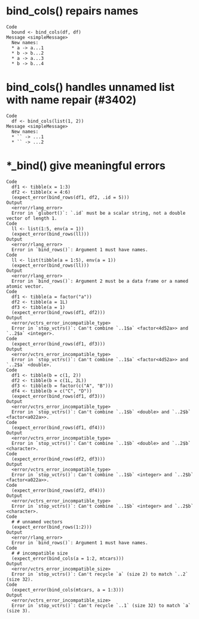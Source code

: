 # bind_cols() repairs names

    Code
      bound <- bind_cols(df, df)
    Message <simpleMessage>
      New names:
      * a -> a...1
      * b -> b...2
      * a -> a...3
      * b -> b...4

# bind_cols() handles unnamed list with name repair (#3402)

    Code
      df <- bind_cols(list(1, 2))
    Message <simpleMessage>
      New names:
      * `` -> ...1
      * `` -> ...2

# *_bind() give meaningful errors

    Code
      df1 <- tibble(x = 1:3)
      df2 <- tibble(x = 4:6)
      (expect_error(bind_rows(df1, df2, .id = 5)))
    Output
      <error/rlang_error>
      Error in `glubort()`: `.id` must be a scalar string, not a double vector of length 1.
    Code
      ll <- list(1:5, env(a = 1))
      (expect_error(bind_rows(ll)))
    Output
      <error/rlang_error>
      Error in `bind_rows()`: Argument 1 must have names.
    Code
      ll <- list(tibble(a = 1:5), env(a = 1))
      (expect_error(bind_rows(ll)))
    Output
      <error/rlang_error>
      Error in `bind_rows()`: Argument 2 must be a data frame or a named atomic vector.
    Code
      df1 <- tibble(a = factor("a"))
      df2 <- tibble(a = 1L)
      df3 <- tibble(a = 1)
      (expect_error(bind_rows(df1, df2)))
    Output
      <error/vctrs_error_incompatible_type>
      Error in `stop_vctrs()`: Can't combine `..1$a` <factor<4d52a>> and `..2$a` <integer>.
    Code
      (expect_error(bind_rows(df1, df3)))
    Output
      <error/vctrs_error_incompatible_type>
      Error in `stop_vctrs()`: Can't combine `..1$a` <factor<4d52a>> and `..2$a` <double>.
    Code
      df1 <- tibble(b = c(1, 2))
      df2 <- tibble(b = c(1L, 2L))
      df3 <- tibble(b = factor(c("A", "B")))
      df4 <- tibble(b = c("C", "D"))
      (expect_error(bind_rows(df1, df3)))
    Output
      <error/vctrs_error_incompatible_type>
      Error in `stop_vctrs()`: Can't combine `..1$b` <double> and `..2$b` <factor<a022a>>.
    Code
      (expect_error(bind_rows(df1, df4)))
    Output
      <error/vctrs_error_incompatible_type>
      Error in `stop_vctrs()`: Can't combine `..1$b` <double> and `..2$b` <character>.
    Code
      (expect_error(bind_rows(df2, df3)))
    Output
      <error/vctrs_error_incompatible_type>
      Error in `stop_vctrs()`: Can't combine `..1$b` <integer> and `..2$b` <factor<a022a>>.
    Code
      (expect_error(bind_rows(df2, df4)))
    Output
      <error/vctrs_error_incompatible_type>
      Error in `stop_vctrs()`: Can't combine `..1$b` <integer> and `..2$b` <character>.
    Code
      # # unnamed vectors
      (expect_error(bind_rows(1:2)))
    Output
      <error/rlang_error>
      Error in `bind_rows()`: Argument 1 must have names.
    Code
      # # incompatible size
      (expect_error(bind_cols(a = 1:2, mtcars)))
    Output
      <error/vctrs_error_incompatible_size>
      Error in `stop_vctrs()`: Can't recycle `a` (size 2) to match `..2` (size 32).
    Code
      (expect_error(bind_cols(mtcars, a = 1:3)))
    Output
      <error/vctrs_error_incompatible_size>
      Error in `stop_vctrs()`: Can't recycle `..1` (size 32) to match `a` (size 3).

